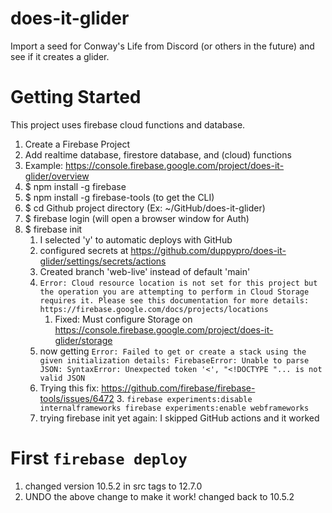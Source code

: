 # does-it-glider
Import a seed for Conway's Life from Discord (or others in the future) and see if it creates a glider.

# Getting Started
This project uses firebase cloud functions and database.

1. Create a Firebase Project
1. Add realtime database, firestore database, and (cloud) functions
1. Example: https://console.firebase.google.com/project/does-it-glider/overview
1. $ npm install -g firebase
1. $ npm install -g firebase-tools (to get the CLI)
1. $ cd Github project directory (Ex: ~/GitHub/does-it-glider)
1. $ firebase login (will open a browser window for Auth)
1. $ firebase init
    1. I selected 'y' to automatic deploys with GitHub
    1. configured secrets at https://github.com/duppypro/does-it-glider/settings/secrets/actions
    1. Created branch 'web-live' instead of default 'main'
    1. ```Error: Cloud resource location is not set for this project but the operation you are attempting to perform in Cloud Storage requires it. Please see this documentation for more details: https://firebase.google.com/docs/projects/locations```
        1. Fixed: Must configure Storage on https://console.firebase.google.com/project/does-it-glider/storage
    1. now getting ```Error: Failed to get or create a stack using the given initialization details: FirebaseError: Unable to parse JSON: SyntaxError: Unexpected token '<', "<!DOCTYPE "... is not valid JSON```
    2. Trying this fix: https://github.com/firebase/firebase-tools/issues/6472
        3. ```firebase experiments:disable internalframeworks
firebase experiments:enable webframeworks```
    3. trying firebase init yet again: I skipped GitHub actions and it worked

# First ```firebase deploy```

1. changed version 10.5.2 in src tags to 12.7.0
2. UNDO the above change to make it work! changed back to 10.5.2

